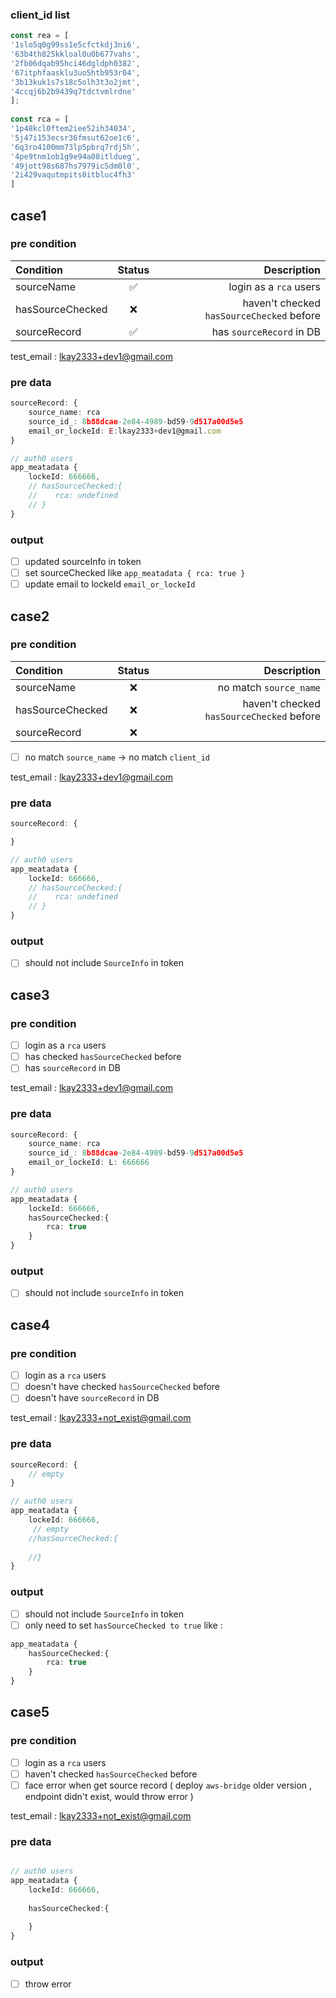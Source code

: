 ### client_id list
```ts
const rea = [  
'1slo5q0g99ss1e5cfctkdj3ni6',  
'63b4th825kkloal0u0b677vahs',  
'2fb06dqab95hci46dgldph0382',  
'67itphfaasklu3uo5htb953r04',  
'3b13kuk1s7s18c5olh3t3o2jmt',  
'4ccqj6b2b9439q7tdctvmlrdne'  
];  
  
const rca = [  
'1p48kcl0ftem2iee52ih34034',  
'5j47i153ecsr36fmsut62oe1c6',  
'6q3ro4100mm73lp5pbrq7rdj5h',  
'4pe9tnm1ob1g9e94a08itldueg',  
'49jott98s687hs7979ic5dm0l0',  
'2i429vaqutmpits0itbluc4fh3'  
]
```

## case1

### pre condition 

| Condition        | Status | Description |
|:---------------- |:------:| -----------:|
| sourceName       |   ✅  | login as a `rca` users |
| hasSourceChecked |   ❌  | haven't checked `hasSourceChecked` before |
| sourceRecord     |   ✅  | has `sourceRecord` in DB            |


test_email : lkay2333+dev1@gmail.com

### pre data

```ts
sourceRecord: {
	source_name: rca
	source_id_: 8b88dcae-2e84-4989-bd59-9d517a00d5e5 
	email_or_lockeId: E:lkay2333+dev1@gmail.com
}

// auth0 users
app_meatadata {
	lockeId: 666666,
	// hasSourceChecked:{
	//    rca: undefined
    // }
}

```

### output
 - [ ] updated sourceInfo in token  
 - [ ] set sourceChecked like     `app_meatadata { rca: true }`
 - [ ] update email to lockeId  `email_or_lockeId`

## case2

### pre condition 

| Condition        | Status | Description |
|:---------------- |:------:| -----------:|
| sourceName       |   ❌   | no match `source_name` |
| hasSourceChecked |   ❌  | haven't checked `hasSourceChecked` before |
| sourceRecord     |  ❌  |          |

- [ ]  no match `source_name`  -> no match `client_id`

test_email : lkay2333+dev1@gmail.com

### pre data

```ts
sourceRecord: {

}

// auth0 users
app_meatadata {
	lockeId: 666666,
	// hasSourceChecked:{
	//    rca: undefined
    // }
}

```

### output
 - [ ] should not include `SourceInfo` in token  


## case3

### pre condition 

- [ ]  login as a `rca` users
 - [ ] has checked `hasSourceChecked` before
 - [ ] has `sourceRecord` in DB

test_email : lkay2333+dev1@gmail.com

### pre data

```ts
sourceRecord: {
	source_name: rca
	source_id_: 8b88dcae-2e84-4989-bd59-9d517a00d5e5 
	email_or_lockeId: L: 666666
}

// auth0 users
app_meatadata {
	lockeId: 666666,
    hasSourceChecked:{
	    rca: true
    }
}

```

### output
 - [ ] should not include `sourceInfo` in token  


## case4

### pre condition 

- [ ]  login as a `rca` users
- [ ]  doesn't have checked `hasSourceChecked` before
- [ ]  doesn't have `sourceRecord` in DB

test_email : lkay2333+not_exist@gmail.com

### pre data

```ts
sourceRecord: {
	// empty
}

// auth0 users
app_meatadata {
	lockeId: 666666,
     // empty
    //hasSourceChecked:{
	
    //}
}

```

### output
 - [ ]  should not include `SourceInfo` in token
 - [ ]  only need to set `hasSourceChecked to true` like :
```ts
app_meatadata {
    hasSourceChecked:{
		rca: true
    }
}
```


## case5

### pre condition 

- [ ]  login as a `rca` users
- [ ]  haven't checked `hasSourceChecked` before
- [ ]  face error when get source record ( deploy `aws-bridge` older version , endpoint didn't exist, would throw error )

test_email : lkay2333+not_exist@gmail.com

### pre data

```ts

// auth0 users
app_meatadata {
	lockeId: 666666,
    
    hasSourceChecked:{
	
    }
}

```

### output
 - [ ]  throw error 
